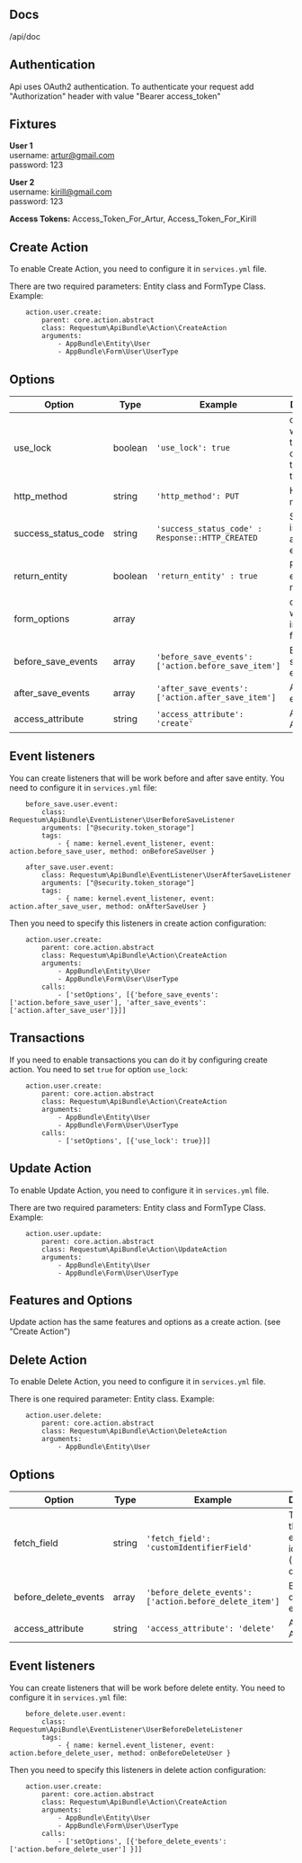Docs
--------
/api/doc

Authentication
--------------
Api uses OAuth2 authentication. To authenticate your request add "Authorization" header with value "Bearer access_token"

Fixtures
--------
**User 1**\
   username: artur@gmail.com\
   password: 123

**User 2**\
   username: kirill@gmail.com\
   password: 123
   
**Access Tokens:** Access_Token_For_Artur, Access_Token_For_Kirill

Create Action
-------------

To enable Create Action, you need to configure it in `services.yml` file.

There are two required parameters: Entity class and FormType Class.
Example:

```
    action.user.create:
        parent: core.action.abstract
        class: Requestum\ApiBundle\Action\CreateAction
        arguments:
            - AppBundle\Entity\User
            - AppBundle\Form\User\UserType
```


## Options

 | Option                | Type      | Example                                           | Description                                           |
 | ----------------------| --------  |---------------------------------------------------|-------------------------------------------------------|
 | use_lock              | boolean   |`'use_lock': true`                                 |option which gives the opportunity to use transactions |
 | http_method           | string    |`'http_method': PUT`                               |HTTP method                                            |
 | success_status_code   | string    |`'success_status_code' : Response::HTTP_CREATED`   |Status that is returned after execution                |
 | return_entity         | boolean   |`'return_entity' : true`                           |Result entity in response                              |
 | form_options          | array     |                                                   |options that will be used in building form             |
 | before_save_events    | array     |`'before_save_events': ['action.before_save_item']`|Before submit events                                   |
 | after_save_events     | array     |`'after_save_events': ['action.after_save_item']`  |After submit events                                    |
 | access_attribute      | string    |`'access_attribute': 'create'`                     |Access Attribute                                       |


## Event listeners

You can create listeners that will be work before and after save entity.
You need to configure it in `services.yml` file:
```
    before_save.user.event:
        class: Requestum\ApiBundle\EventListener\UserBeforeSaveListener
        arguments: ["@security.token_storage"]
        tags:
            - { name: kernel.event_listener, event: action.before_save_user, method: onBeforeSaveUser }

    after_save.user.event:
        class: Requestum\ApiBundle\EventListener\UserAfterSaveListener
        arguments: ["@security.token_storage"]
        tags:
            - { name: kernel.event_listener, event: action.after_save_user, method: onAfterSaveUser }

```
Then you need to specify this listeners in create action configuration:
```
    action.user.create:
        parent: core.action.abstract
        class: Requestum\ApiBundle\Action\CreateAction
        arguments:
            - AppBundle\Entity\User
            - AppBundle\Form\User\UserType
        calls:
            - ['setOptions', [{'before_save_events': ['action.before_save_user'], 'after_save_events': ['action.after_save_user']}]]
```

## Transactions

If you need to enable transactions you can do it by configuring create action.
You need to set `true` for option `use_lock`:
```
    action.user.create:
        parent: core.action.abstract
        class: Requestum\ApiBundle\Action\CreateAction
        arguments:
            - AppBundle\Entity\User
            - AppBundle\Form\User\UserType
        calls:
            - ['setOptions', [{'use_lock': true}]]
```

Update Action
-------------

To enable Update Action, you need to configure it in `services.yml` file.

There are two required parameters: Entity class and FormType Class.
Example:

```
    action.user.update:
        parent: core.action.abstract
        class: Requestum\ApiBundle\Action\UpdateAction
        arguments:
            - AppBundle\Entity\User
            - AppBundle\Form\User\UserType
```


## Features and Options

Update action has the same features and options as a create action. (see "Create Action")



Delete Action
-------------

To enable Delete Action, you need to configure it in `services.yml` file.

There is one required parameter: Entity class.
Example:

```
    action.user.delete:
        parent: core.action.abstract
        class: Requestum\ApiBundle\Action\DeleteAction
        arguments:
            - AppBundle\Entity\User
```


## Options

 | Option                | Type         | Example                                               | Description                                            |
 | ----------------------| -------------|-------------------------------------------------------|--------------------------------------------------------|
 | fetch_field           | string       |`'fetch_field': 'customIdentifierField'`               |The field that is the entity identifier (id by default) |
 | before_delete_events  | array        |`'before_delete_events': ['action.before_delete_item']`|Before delete events                                    |
 | access_attribute      | string       |`'access_attribute': 'delete'`                         |Access Attribute                                        |


## Event listeners

You can create listeners that will be work before delete entity.
You need to configure it in `services.yml` file:
```
    before_delete.user.event:
        class: Requestum\ApiBundle\EventListener\UserBeforeDeleteListener
        tags:
            - { name: kernel.event_listener, event: action.before_delete_user, method: onBeforeDeleteUser }

```
Then you need to specify this listeners in delete action configuration:
```
    action.user.create:
        parent: core.action.abstract
        class: Requestum\ApiBundle\Action\CreateAction
        arguments:
            - AppBundle\Entity\User
            - AppBundle\Form\User\UserType
        calls:
            - ['setOptions', [{'before_delete_events': ['action.before_delete_user'] }]]
```
